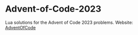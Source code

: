 # Advent-of-Code-2023
Lua solutions for the Advent of Code 2023 problems. Website: [AdventOfCode](https://adventofcode.com/)
